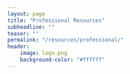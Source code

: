 ```yaml
---
layout: page
title: "Professional Resources"
subheadline: ""
teaser: ""
permalink: "/resources/professional/"
header:
	image: logo.png
    background-color: "#ffffff"
---
```

